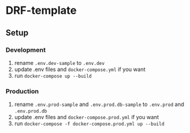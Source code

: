 # DRF-template

## Setup
### Development
1. rename `.env.dev-sample` to `.env.dev`
2. update .env files and `docker-compose.yml` if you want
2. run `docker-compose up --build`

### Production
1. rename `.env.prod-sample` and `.env.prod.db-sample` to `.env.prod` and `.env.prod.db`
2. update .env files and `docker-compose.prod.yml` if you want
2. run `docker-compose -f docker-compose.prod.yml up --build`


